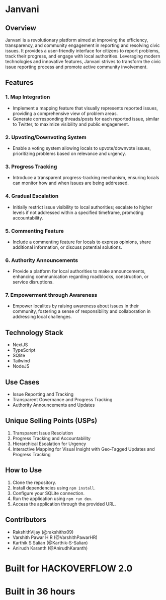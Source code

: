 # Janvani


## Overview

Janvani is a revolutionary platform aimed at improving the efficiency, transparency, and community engagement in reporting and resolving civic issues. It provides a user-friendly interface for citizens to report problems, track their progress, and engage with local authorities. Leveraging modern technologies and innovative features, Janvani strives to transform the civic issue reporting process and promote active community involvement.

## Features

### 1. Map Integration

- Implement a mapping feature that visually represents reported issues, providing a comprehensive view of problem areas.
- Generate corresponding threads/posts for each reported issue, similar to Twitter, to maximize visibility and public engagement.

### 2. Upvoting/Downvoting System

- Enable a voting system allowing locals to upvote/downvote issues, prioritizing problems based on relevance and urgency.

### 3. Progress Tracking

- Introduce a transparent progress-tracking mechanism, ensuring locals can monitor how and when issues are being addressed.

### 4. Gradual Escalation

- Initially restrict issue visibility to local authorities; escalate to higher levels if not addressed within a specified timeframe, promoting accountability.

### 5. Commenting Feature

- Include a commenting feature for locals to express opinions, share additional information, or discuss potential solutions.

### 6. Authority Announcements

- Provide a platform for local authorities to make announcements, enhancing communication regarding roadblocks, construction, or service disruptions.

### 7. Empowerment through Awareness

- Empower localites by raising awareness about issues in their community, fostering a sense of responsibility and collaboration in addressing local challenges.

## Technology Stack

- NextJS
- TypeScript
- SQlite
- Tailwind
- NodeJS

## Use Cases

- Issue Reporting and Tracking
- Transparent Governance and Progress Tracking
- Authority Announcements and Updates

## Unique Selling Points (USPs)

1. Transparent Issue Resolution
2. Progress Tracking and Accountability
3. Hierarchical Escalation for Urgency
4. Interactive Mapping for Visual Insight with Geo-Tagged Updates and Progress Tracking

## How to Use

1. Clone the repository.
2. Install dependencies using `npm install`.
3. Configure your SQLite connection.
4. Run the application using `npm run dev`.
5. Access the application through the provided URL.

## Contributors

- RakshithVijay (@rakshithx09)
- Varshith Pawar H R (@VarshithPawarHR)
- Karthik S Salian (@Karthik-S-Salian)
- Anirudh Karanth  (@AnirudhKaranth)

# Built for HACKOVERFLOW 2.0
# Built in 36 hours

